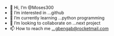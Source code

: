 - 👋 Hi, I’m @Moses300
- 👀 I’m interested in ...github
- 🌱 I’m currently learning ...python programming
- 💞️ I’m looking to collaborate on ...next project
- 📫 How to reach me ...gbengab@rocketmail.com 

<!---
Moses300/Moses300 is a ✨ special ✨ repository because its `README.md` (this file) appears on your GitHub profile.
You can click the Preview link to take a look at your changes.
--->
